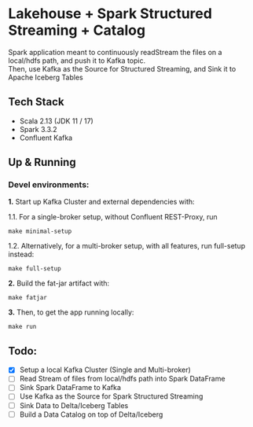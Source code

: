 # Lakehouse + Spark Structured Streaming + Catalog

Spark application meant to continuously readStream the files on a local/hdfs path, and push it to Kafka topic.    
Then, use Kafka as the Source for Structured Streaming, and Sink it to Apache Iceberg Tables

## Tech Stack
- Scala 2.13 (JDK 11 / 17)
- Spark 3.3.2
- Confluent Kafka

## Up & Running

### Devel environments:

**1.** Start up Kafka Cluster and external dependencies with:

1.1. For a single-broker setup, without Confluent REST-Proxy, run

```shell
make minimal-setup 
```

1.2. Alternatively, for a multi-broker setup, with all features, run full-setup instead:
```shell
make full-setup
```

**2.** Build the fat-jar artifact with:
```shell
make fatjar
```

**3.** Then, to get the app running locally:
```shell
make run
```

## Todo:
- [x] Setup a local Kafka Cluster (Single and Multi-broker)
- [ ] Read Stream of files from local/hdfs path into Spark DataFrame
- [ ] Sink Spark DataFrame to Kafka
- [ ] Use Kafka as the Source for Spark Structured Streaming
- [ ] Sink Data to Delta/Iceberg Tables 
- [ ] Build a Data Catalog on top of Delta/Iceberg
